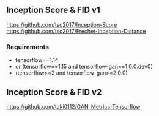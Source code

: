## Inception Score & FID v1
https://github.com/tsc2017/Inception-Score
https://github.com/tsc2017/Frechet-Inception-Distance

### Requirements
+ tensorflow==1.14 
+ or (tensorflow==1.15 and tensorflow-gan==1.0.0.dev0) 
+ (tensorflow>=2 and tensorflow-gan>=2.0.0)

## Inception Score & FID v2
https://github.com/taki0112/GAN_Metrics-Tensorflow
